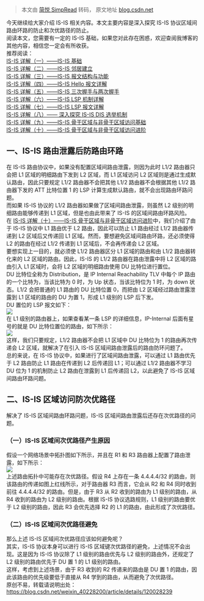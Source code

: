 > 本文由 [简悦 SimpRead](http://ksria.com/simpread/) 转码， 原文地址 [blog.csdn.net](https://blog.csdn.net/weixin_40228200/article/details/120028239)

今天继续给大家介绍 IS-IS 相关内容。本文主要内容是深入探究 IS-IS 协议区域间路由环路的防止和次优路径的防止。  
阅读本文，您需要有一定的 IS-IS 基础，如果您对此存在困惑，欢迎查阅我博客的其他内容，相信您一定会有所收获。  
推荐阅读：  
[IS-IS 详解（一）——IS-IS 基础](https://blog.csdn.net/weixin_40228200/article/details/119927300)  
[IS-IS 详解（二）——IS-IS 邻居建立](https://blog.csdn.net/weixin_40228200/article/details/119954928)  
[IS-IS 详解（三）——IS-IS 报文结构与功能](https://blog.csdn.net/weixin_40228200/article/details/119974141)  
[IS-IS 详解（四）——IS-IS Hello 报文详解](https://blog.csdn.net/weixin_40228200/article/details/119974828)  
[IS-IS 详解（五）——IS-IS 三次握手与两次握手](https://blog.csdn.net/weixin_40228200/article/details/119997450)  
[IS-IS 详解（六）——IS-IS LSP 机制详解](https://blog.csdn.net/weixin_40228200/article/details/120004588)  
[IS-IS 详解（七）——IS-IS LSP 报文详解](https://blog.csdn.net/weixin_40228200/article/details/120018001)  
[IS-IS 详解（八）—— 深入探究 IS-IS DIS 选举机制](https://blog.csdn.net/weixin_40228200/article/details/120026382)  
[IS-IS 详解（九）——IS-IS 骨干区域与非骨干区域访问基础](https://blog.csdn.net/weixin_40228200/article/details/120026758)  
[IS-IS 详解（十）——IS-IS 骨干区域与非骨干区域访问进阶](https://blog.csdn.net/weixin_40228200/article/details/120027596)

一、IS-IS 路由泄露后防路由环路
------------------

在 IS-IS 路由协议中，如果没有配置区域间路由泄露，则因为此时 L1/2 路由器只会把 L1 区域的明细路由下发到 L2 区域，而 L1 区域访问 L2 区域则是通过生成默认路由，因此只要规定 L1/2 路由器不会把其他 L1/2 路由器不会根据其他 L1/2 路由器下发的 ATT 比特位置 1 的 LSP 计算生成默认路由，就不会出现路由环路问题。  
而如果 IS-IS 协议的 L1/2 路由器如果做了区域间路由泄露，则虽然 L2 级别的明细路由能够传递到 L1 区域，但是也由此带来了 IS-IS 的区域间路由环路风险。  
在 [IS-IS 详解（十）——IS-IS 骨干区域与非骨干区域访问进阶](https://blog.csdn.net/weixin_40228200/article/details/120027596)中，我们介绍了由于 IS-IS 协议中 L1 路由优于 L2 路由，因此可以防止 L1 路由经过 L1/2 路由器传递到 L2 区域后又传递回 L1 区域。然而，要想避免区域间路由环路，还必须使得 L2 的路由在经过 L1/2 传递到 L1 区域后，不会再传递会 L2 区域。  
要想实现上一目的，就必须使 L1/2 路由器区分 L1 区域的路由和由 L1/2 路由器转化来的 L2 区域的路由。因此，IS-IS 的 L1/2 路由器在路由泄露中将 L2 区域的路由引入 L1 区域时，会将 L2 区域的明细路由使用 DU 比特位进行置位。  
DU 比特位全称为 Distribution，是 IP Internal Reachability TLV 中每个 IP 路由的一个比特为，当该比特为 0 时，为 Up 状态，当该比特位为 1 时，为 down 状态。L1/2 会把普通的 L1 路由的 DU 比特位置 0，而把由 L2 区域经过路由泄露泄露到 L1 区域的路由的 DU 为置 1，形成 L1 级别的 LSP 后下发。  
DU 置位的 LSP 报文如下：  
![](https://img-blog.csdnimg.cn/ccc39790bf174e7488575c2a9b877c84.png?x-oss-process=image/watermark,type_ZHJvaWRzYW5zZmFsbGJhY2s,shadow_50,text_Q1NETiBAd2VpeGluXzQwMjI4MjAw,size_20,color_FFFFFF,t_70,g_se,x_16)  
在 L1 级别的路由器上，如果查看某一条 LSP 的详细信息，IP-Internal 后面有星号的就是 DU 比特位置位的路由，如下所示：  
![](https://img-blog.csdnimg.cn/39e541dd69c04e71abbecab6e9368a09.png?x-oss-process=image/watermark,type_ZHJvaWRzYW5zZmFsbGJhY2s,shadow_50,text_Q1NETiBAd2VpeGluXzQwMjI4MjAw,size_20,color_FFFFFF,t_70,g_se,x_16)  
这样，我们只要规定，L1/2 路由器不会把 L1 区域中 DU 比特位为 1 的路由再次传递会 L2 区域，就解决了在引入 IS-IS 区域间路由泄露后的路由防环问题了。  
总的来说，在 IS-IS 协议中，如果进行了区域间路由泄露，可以通过 L1 路由优先于 L2 路由防止 L1 路由在传递到 L2 后传递回 L1；可以通过 L1/2 路由器不学习 DU 位为 1 的机制防止 L2 路由在泄露到 L1 后传递回 L2，以此避免了 IS-IS 区域间路由环路问题。

二、IS-IS 区域访问防次优路径
-----------------

解决了 IS-IS 区域间路由环路问题，IS-IS 区域间路由泄露后还存在次优路径的问题。

### （一）IS-IS 区域间次优路径产生原因

假设一个网络场景中拓扑图如下所示，并且在 R1 和 R3 路由器上配置了路由泄露，如下所示：  
![](https://img-blog.csdnimg.cn/16e30a4f8cf5470594a8b4f71fa9345e.png?x-oss-process=image/watermark,type_ZHJvaWRzYW5zZmFsbGJhY2s,shadow_50,text_Q1NETiBAd2VpeGluXzQwMjI4MjAw,size_20,color_FFFFFF,t_70,g_se,x_16#pic_center)  
上述路由拓扑中可能存在次优路径。假设 R4 上存在一条 4.4.4.4/32 的路由，则该路由的传递如图上红线所示，对于路由器 R3 而言，它会从 R2 和 R4 同时收到前往 4.4.4.4/32 的路由。但是，由于 R3 从 R2 收到的路由为 L1 级别的路由，从 R4 收到的路由为 L2 级别的路由。根据 IS-IS 协议选路规则，L1 级别的路由要优于 L2 级别的路由，因此 R3 会优先选择 R2 的 L1 的路由，由此形成了次优路径。

### （二）IS-IS 区域间次优路径避免

那么上述 IS-IS 区域间次优路径应该如何避免呢？  
其实，IS-IS 协议本身可以进行 IS-IS 区域键次优路径的避免，上述情况不会出现。这是因为 IS-IS 协议除了 L1 级别的路由优先与 L2 级别的路由外，还规定了 L2 级别的路由优先于 DU 置 1 的 L1 级别的路由。  
这样，考虑到上述场景，由于 R3 收到的 R2 传递来的路由是 DU 置 1 的路由，因此该路由的优先级要低于直接从 R4 学到的路由，从而避免了次优路径。  
原创不易，转载请说明出处：https://blog.csdn.net/weixin_40228200/article/details/120028239